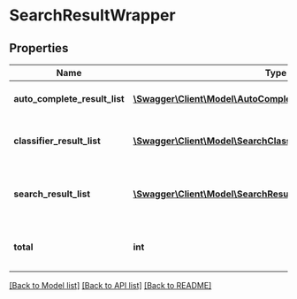 # SearchResultWrapper

## Properties
Name | Type | Description | Notes
------------ | ------------- | ------------- | -------------
**auto_complete_result_list** | [**\Swagger\Client\Model\AutoCompleteResult[]**](AutoCompleteResult.md) | List of the AutoComplete suggestions | [optional] 
**classifier_result_list** | [**\Swagger\Client\Model\SearchClassifierRecommendationResult[]**](SearchClassifierRecommendationResult.md) | List of the Classifier results of the input text | [optional] 
**search_result_list** | [**\Swagger\Client\Model\SearchResult[]**](SearchResult.md) | The matched documents with relevance scores | [optional] 
**total** | **int** | The total matched document count | [optional] 


[[Back to Model list]](../README.md#documentation-for-models) [[Back to API list]](../README.md#documentation-for-api-endpoints) [[Back to README]](../README.md)


